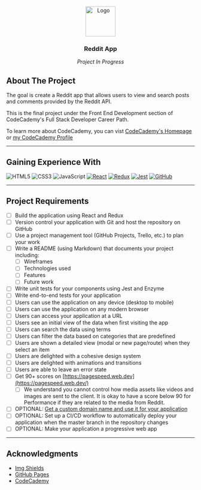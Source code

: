 # <a name="readme-top"></a>

<!-- PROJECT TITLE -->
<div align="center">
    <img src="https://cdn-icons-png.flaticon.com/512/3670/3670304.png" alt="Logo" width="80" height="80">
  <h3 align="center">Reddit App</h3>
  <p><em>Project In Progress</em></p>
</div>

## About The Project
The goal is create a Reddit app that allows users to view and search posts and comments provided by the Reddit API.

This is the final project under the Front End Development section of CodeCademy's Full Stack Developer Career Path.

To learn more about CodeCademy, you can vist <a href="https://codecademy.com">CodeCademy's Homepage</a> or <a href="https://www.codecademy.com/profiles/HedwigIsAHoot">my CodeCademy Profile</a>

---

## Gaining Experience With

![HTML5][HTML5]
![CSS3][CSS3]
![JavaScript][JavaScript]
[![React][React.js]][React-url]
[![Redux][Redux.js]][Redux-url]
[![Jest][Jest.js]][Jest-url]
[![GitHub][GitHub]][GitHub-url]

---

## Project Requirements

- [ ] Build the application using React and Redux
- [ ] Version control your application with Git and host the repository on GitHub
- [ ] Use a project management tool (GitHub Projects, Trello, etc.) to plan your work
- [ ] Write a README (using Markdown) that documents your project including:
    - [ ] Wireframes
    - [ ] Technologies used
    - [ ] Features
    - [ ] Future work
- [ ] Write unit tests for your components using Jest and Enzyme
- [ ] Write end-to-end tests for your application
- [ ] Users can use the application on any device (desktop to mobile)
- [ ] Users can use the application on any modern browser
- [ ] Users can access your application at a URL
- [ ] Users see an initial view of the data when first visiting the app
- [ ] Users can search the data using terms
- [ ] Users can filter the data based on categories that are predefined
- [ ] Users are shown a detailed view (modal or new page/route) when they select an item
- [ ] Users are delighted with a cohesive design system
- [ ] Users are delighted with animations and transitions
- [ ] Users are able to leave an error state
- [ ] Get 90+ scores on [https://pagespeed.web.dev](https://pagespeed.web.dev/)
    - [ ] We understand you cannot control how media assets like videos and images are sent to the client. It is okay to have a score below 90 for Performance if they are related to the media from Reddit.
- [ ] OPTIONAL: [Get a custom domain name and use it for your application](https://www.codecademy.com/courses/make-a-website/lessons/setting-up-your-domain/)
- [ ] OPTIONAL: Set up a CI/CD workflow to automatically deploy your application when the master branch in the repository changes
- [ ] OPTIONAL: Make your application a progressive web app

---

## Acknowledgments
* [Img Shields](https://shields.io)
* [GitHub Pages](https://pages.github.com)
* [CodeCademy](https://codecademy.com)

<!-- MARKDOWN LINKS & IMAGES -->
[HTML5]: https://img.shields.io/badge/HTML5-E34F26?style=for-the-badge&logo=html5&logoColor=white
[CSS3]: https://img.shields.io/badge/CSS3-1572B6?style=for-the-badge&logo=css3&logoColor=white
[Javascript]: https://img.shields.io/badge/JavaScript-F7DF1E?style=for-the-badge&logo=javascript&logoColor=white
[React.js]: https://img.shields.io/badge/React-20232A?style=for-the-badge&logo=react&logoColor=61DAFB
[React-url]: https://reactjs.org/
[Redux.js]: https://img.shields.io/badge/Redux-764ABC?style=for-the-badge&logo=redux&logoColor=white
[Redux-url]: https://redux.js.org
[Jest.js]: https://img.shields.io/badge/Jest-C21325?style=for-the-badge&logo=jest&logoColor=16c213
[Jest-url]: https://jestjs.io
[GitHub]: https://img.shields.io/badge/GitHub-181717?style=for-the-badge&logo=github&logoColor=white
[GitHub-url]: https://github.com
